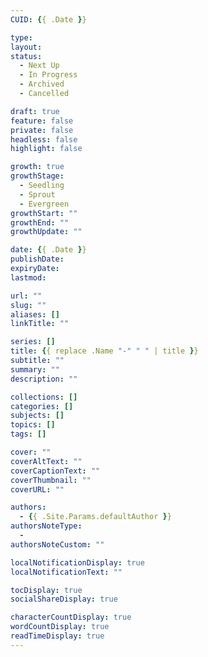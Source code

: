 ```yaml
---
CUID: {{ .Date }}

type:
layout:
status:
  - Next Up
  - In Progress
  - Archived
  - Cancelled

draft: true
feature: false
private: false
headless: false
highlight: false

growth: true
growthStage:
  - Seedling
  - Sprout
  - Evergreen
growthStart: ""
growthEnd: ""
growthUpdate: ""

date: {{ .Date }}
publishDate:
expiryDate:
lastmod:

url: ""
slug: ""
aliases: []
linkTitle: ""

series: []
title: {{ replace .Name "-" " " | title }}
subtitle: ""
summary: ""
description: ""

collections: []
categories: []
subjects: []
topics: []
tags: []

cover: ""
coverAltText: ""
coverCaptionText: ""
coverThumbnail: ""
coverURL: ""

authors:
  - {{ .Site.Params.defaultAuthor }}
authorsNoteType:
  - 
authorsNoteCustom: ""

localNotificationDisplay: true
localNotificationText: ""

tocDisplay: true
socialShareDisplay: true

characterCountDisplay: true
wordCountDisplay: true
readTimeDisplay: true
---
```

